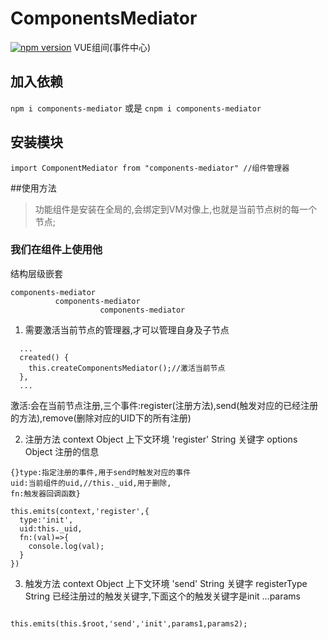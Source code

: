 # ComponentsMediator
[![npm version](https://badge.fury.io/js/components-mediator.svg)](https://badge.fury.io/js/components-mediator)
VUE组间(事件中心)
## 加入依赖
```npm i components-mediator```
或是
```cnpm i components-mediator```
## 安装模块
```
import ComponentMediator from "components-mediator" //组件管理器
```

##使用方法
>功能组件是安装在全局的,会绑定到VM对像上,也就是当前节点树的每一个节点;

### 我们在组件上使用他
结构层级嵌套
```
components-mediator
          components-mediator
                    components-mediator
```

1. 需要激活当前节点的管理器,才可以管理自身及子节点
```
  ...
  created() {
    this.createComponentsMediator();//激活当前节点
  },
  ...
```
激活:会在当前节点注册,三个事件:register(注册方法),send(触发对应的已经注册的方法),remove(删除对应的UID下的所有注册)

2. 注册方法
  context Object 上下文环境
  'register' String 关键字
  options Object 注册的信息

  ```
  {}type:指定注册的事件,用于send时触发对应的事件
  uid:当前组件的uid,//this._uid,用于删除,
  fn:触发器回调函数}

  ```
  ```
  this.emits(context,'register',{
    type:'init',
    uid:this._uid,
    fn:(val)=>{
      console.log(val);
    }
  })
  ```




3.  触发方法
  context Object 上下文环境
  'send' String 关键字
  registerType String 已经注册过的触发关键字,下面这个的触发关键字是init
  ...params 

```

this.emits(this.$root,'send','init',params1,params2);
```


